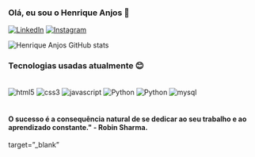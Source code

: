### Olá, eu sou o Henrique Anjos 👋

[![LinkedIn](https://img.shields.io/badge/LinkedIn-0A66C2?style=for-the-badge&logo=linkedin&logoColor=white)](https://www.linkedin.com/in/LuizHFAnjos/)
[![Instagram](https://img.shields.io/badge/Instagram-E4405F?style=for-the-badge&logo=instagram&logoColor=white)](https://www.instagram.com/_ohenrique_/)

![Henrique Anjos GitHub stats](https://github-readme-stats.vercel.app/api?username=LuizHFAnjos&show_icons=true&theme=radical)

### Tecnologias usadas atualmente 😊

<div style="display: inline_block"><br/>
<img align="center" alt="html5" src="https://img.shields.io/badge/HTML5-E34F26?style=for-the-badge&logo=html5&logoColor=white">
<img align="center" alt="css3" src="https://img.shields.io/badge/CSS3-1572B6?style=for-the-badge&logo=css3&logoColor=white">
<img align="center" alt="javascript" src="https://img.shields.io/badge/JavaScript-323330?style=for-the-badge&logo=javascript&logoColor=F7DF1E">
<img align="center" alt="Python" src="https://img.shields.io/badge/Python-14354C?style=for-the-badge&logo=python&logoColor=white" /> 
<img align="center" alt="Python" src="https://img.shields.io/badge/Java-ED8B00?style=for-the-badge&logo=openjdk&logoColor=white" /> 
<img align="center" alt="mysql" src="https://img.shields.io/badge/MySQL-00000F?style=for-the-badge&logo=mysql&logoColor=white" /> </div><br/>

#### O sucesso é a consequência natural de se dedicar ao seu trabalho e ao aprendizado constante." - Robin Sharma.

target=”_blank”




